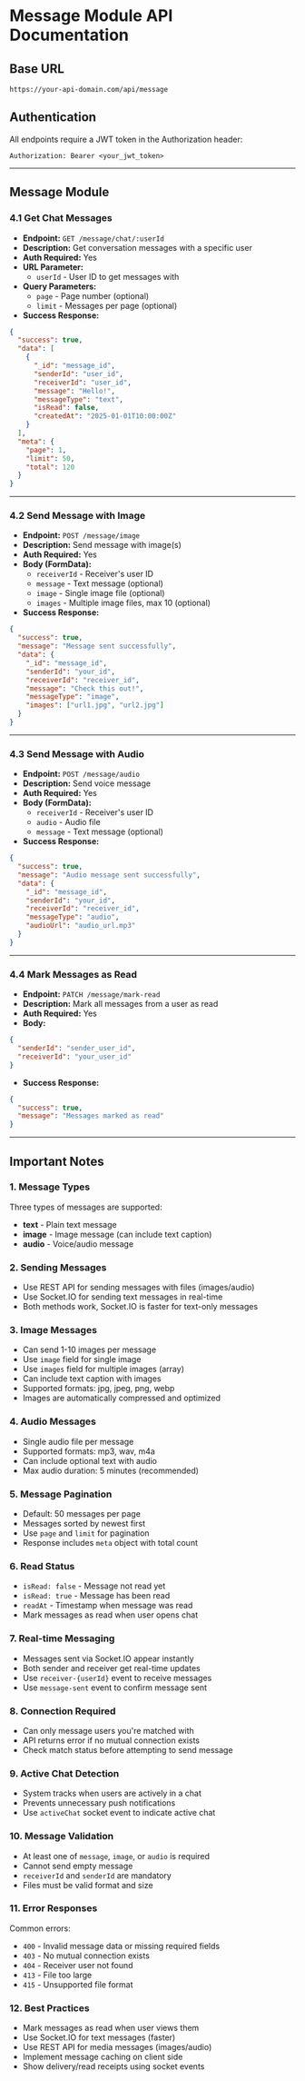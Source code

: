 # Message Module API Documentation

## Base URL
```
https://your-api-domain.com/api/message
```

## Authentication
All endpoints require a JWT token in the Authorization header:
```
Authorization: Bearer <your_jwt_token>
```

---

## Message Module

### 4.1 Get Chat Messages
- **Endpoint:** `GET /message/chat/:userId`
- **Description:** Get conversation messages with a specific user
- **Auth Required:** Yes
- **URL Parameter:**
  - `userId` - User ID to get messages with
- **Query Parameters:**
  - `page` - Page number (optional)
  - `limit` - Messages per page (optional)
- **Success Response:**
```json
{
  "success": true,
  "data": [
    {
      "_id": "message_id",
      "senderId": "user_id",
      "receiverId": "user_id",
      "message": "Hello!",
      "messageType": "text",
      "isRead": false,
      "createdAt": "2025-01-01T10:00:00Z"
    }
  ],
  "meta": {
    "page": 1,
    "limit": 50,
    "total": 120
  }
}
```

---

### 4.2 Send Message with Image
- **Endpoint:** `POST /message/image`
- **Description:** Send message with image(s)
- **Auth Required:** Yes
- **Body (FormData):**
  - `receiverId` - Receiver's user ID
  - `message` - Text message (optional)
  - `image` - Single image file (optional)
  - `images` - Multiple image files, max 10 (optional)
- **Success Response:**
```json
{
  "success": true,
  "message": "Message sent successfully",
  "data": {
    "_id": "message_id",
    "senderId": "your_id",
    "receiverId": "receiver_id",
    "message": "Check this out!",
    "messageType": "image",
    "images": ["url1.jpg", "url2.jpg"]
  }
}
```

---

### 4.3 Send Message with Audio
- **Endpoint:** `POST /message/audio`
- **Description:** Send voice message
- **Auth Required:** Yes
- **Body (FormData):**
  - `receiverId` - Receiver's user ID
  - `audio` - Audio file
  - `message` - Text message (optional)
- **Success Response:**
```json
{
  "success": true,
  "message": "Audio message sent successfully",
  "data": {
    "_id": "message_id",
    "senderId": "your_id",
    "receiverId": "receiver_id",
    "messageType": "audio",
    "audioUrl": "audio_url.mp3"
  }
}
```

---

### 4.4 Mark Messages as Read
- **Endpoint:** `PATCH /message/mark-read`
- **Description:** Mark all messages from a user as read
- **Auth Required:** Yes
- **Body:**
```json
{
  "senderId": "sender_user_id",
  "receiverId": "your_user_id"
}
```
- **Success Response:**
```json
{
  "success": true,
  "message": "Messages marked as read"
}
```

---

## Important Notes

### 1. Message Types
Three types of messages are supported:
- **text** - Plain text message
- **image** - Image message (can include text caption)
- **audio** - Voice/audio message

### 2. Sending Messages
- Use REST API for sending messages with files (images/audio)
- Use Socket.IO for sending text messages in real-time
- Both methods work, Socket.IO is faster for text-only messages

### 3. Image Messages
- Can send 1-10 images per message
- Use `image` field for single image
- Use `images` field for multiple images (array)
- Can include text caption with images
- Supported formats: jpg, jpeg, png, webp
- Images are automatically compressed and optimized

### 4. Audio Messages
- Single audio file per message
- Supported formats: mp3, wav, m4a
- Can include optional text with audio
- Max audio duration: 5 minutes (recommended)

### 5. Message Pagination
- Default: 50 messages per page
- Messages sorted by newest first
- Use `page` and `limit` for pagination
- Response includes `meta` object with total count

### 6. Read Status
- `isRead: false` - Message not read yet
- `isRead: true` - Message has been read
- `readAt` - Timestamp when message was read
- Mark messages as read when user opens chat

### 7. Real-time Messaging
- Messages sent via Socket.IO appear instantly
- Both sender and receiver get real-time updates
- Use `receiver-{userId}` event to receive messages
- Use `message-sent` event to confirm message sent

### 8. Connection Required
- Can only message users you're matched with
- API returns error if no mutual connection exists
- Check match status before attempting to send message

### 9. Active Chat Detection
- System tracks when users are actively in a chat
- Prevents unnecessary push notifications
- Use `activeChat` socket event to indicate active chat

### 10. Message Validation
- At least one of `message`, `image`, or `audio` is required
- Cannot send empty message
- `receiverId` and `senderId` are mandatory
- Files must be valid format and size

### 11. Error Responses
Common errors:
- `400` - Invalid message data or missing required fields
- `403` - No mutual connection exists
- `404` - Receiver user not found
- `413` - File too large
- `415` - Unsupported file format

### 12. Best Practices
- Mark messages as read when user views them
- Use Socket.IO for text messages (faster)
- Use REST API for media messages (images/audio)
- Implement message caching on client side
- Show delivery/read receipts using socket events